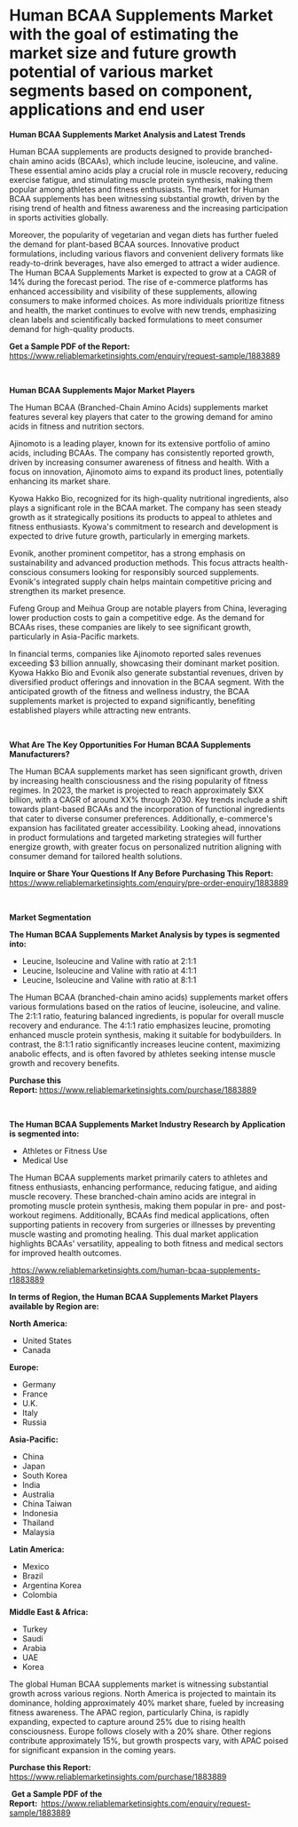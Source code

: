 <p><h1>Human BCAA Supplements Market with the goal of estimating the market size and future growth potential of various market segments based on component, applications and end user</h1></p><p><strong>Human BCAA Supplements Market Analysis and Latest Trends</strong></p>
<p><p>Human BCAA supplements are products designed to provide branched-chain amino acids (BCAAs), which include leucine, isoleucine, and valine. These essential amino acids play a crucial role in muscle recovery, reducing exercise fatigue, and stimulating muscle protein synthesis, making them popular among athletes and fitness enthusiasts. The market for Human BCAA supplements has been witnessing substantial growth, driven by the rising trend of health and fitness awareness and the increasing participation in sports activities globally.</p><p>Moreover, the popularity of vegetarian and vegan diets has further fueled the demand for plant-based BCAA sources. Innovative product formulations, including various flavors and convenient delivery formats like ready-to-drink beverages, have also emerged to attract a wider audience. The Human BCAA Supplements Market is expected to grow at a CAGR of 14% during the forecast period. The rise of e-commerce platforms has enhanced accessibility and visibility of these supplements, allowing consumers to make informed choices. As more individuals prioritize fitness and health, the market continues to evolve with new trends, emphasizing clean labels and scientifically backed formulations to meet consumer demand for high-quality products.</p></p>
<p><strong>Get a Sample PDF of the Report:&nbsp;</strong> <a href="https://www.reliablemarketinsights.com/enquiry/request-sample/1883889?utm_campaign=1558&utm_medium=2&utm_source=Github&utm_content=ia&utm_term=19042025&utm_id=human-bcaa-supplements">https://www.reliablemarketinsights.com/enquiry/request-sample/1883889</a></p>
<p>&nbsp;</p>
<p><strong>Human BCAA Supplements Major Market Players</strong></p>
<p><p>The Human BCAA (Branched-Chain Amino Acids) supplements market features several key players that cater to the growing demand for amino acids in fitness and nutrition sectors. </p><p>Ajinomoto is a leading player, known for its extensive portfolio of amino acids, including BCAAs. The company has consistently reported growth, driven by increasing consumer awareness of fitness and health. With a focus on innovation, Ajinomoto aims to expand its product lines, potentially enhancing its market share.</p><p>Kyowa Hakko Bio, recognized for its high-quality nutritional ingredients, also plays a significant role in the BCAA market. The company has seen steady growth as it strategically positions its products to appeal to athletes and fitness enthusiasts. Kyowa's commitment to research and development is expected to drive future growth, particularly in emerging markets.</p><p>Evonik, another prominent competitor, has a strong emphasis on sustainability and advanced production methods. This focus attracts health-conscious consumers looking for responsibly sourced supplements. Evonik's integrated supply chain helps maintain competitive pricing and strengthen its market presence.</p><p>Fufeng Group and Meihua Group are notable players from China, leveraging lower production costs to gain a competitive edge. As the demand for BCAAs rises, these companies are likely to see significant growth, particularly in Asia-Pacific markets.</p><p>In financial terms, companies like Ajinomoto reported sales revenues exceeding $3 billion annually, showcasing their dominant market position. Kyowa Hakko Bio and Evonik also generate substantial revenues, driven by diversified product offerings and innovation in the BCAA segment. With the anticipated growth of the fitness and wellness industry, the BCAA supplements market is projected to expand significantly, benefiting established players while attracting new entrants.</p></p>
<p>&nbsp;</p>
<p><strong>What Are The Key Opportunities For Human BCAA Supplements Manufacturers?</strong></p>
<p><p>The Human BCAA supplements market has seen significant growth, driven by increasing health consciousness and the rising popularity of fitness regimes. In 2023, the market is projected to reach approximately $XX billion, with a CAGR of around XX% through 2030. Key trends include a shift towards plant-based BCAAs and the incorporation of functional ingredients that cater to diverse consumer preferences. Additionally, e-commerce's expansion has facilitated greater accessibility. Looking ahead, innovations in product formulations and targeted marketing strategies will further energize growth, with greater focus on personalized nutrition aligning with consumer demand for tailored health solutions.</p></p>
<p><strong>Inquire or Share Your Questions If Any Before Purchasing This Report:</strong> <a href="https://www.reliablemarketinsights.com/enquiry/pre-order-enquiry/1883889?utm_campaign=1558&utm_medium=2&utm_source=Github&utm_content=ia&utm_term=19042025&utm_id=human-bcaa-supplements">https://www.reliablemarketinsights.com/enquiry/pre-order-enquiry/1883889</a></p>
<p>&nbsp;</p>
<p><strong>Market Segmentation</strong></p>
<p><strong>The Human BCAA Supplements Market Analysis by types is segmented into:</strong></p>
<p><ul><li>Leucine, Isoleucine and Valine with ratio at 2:1:1</li><li>Leucine, Isoleucine and Valine with ratio at 4:1:1</li><li>Leucine, Isoleucine and Valine with ratio at 8:1:1</li></ul></p>
<p><p>The Human BCAA (branched-chain amino acids) supplements market offers various formulations based on the ratios of leucine, isoleucine, and valine. The 2:1:1 ratio, featuring balanced ingredients, is popular for overall muscle recovery and endurance. The 4:1:1 ratio emphasizes leucine, promoting enhanced muscle protein synthesis, making it suitable for bodybuilders. In contrast, the 8:1:1 ratio significantly increases leucine content, maximizing anabolic effects, and is often favored by athletes seeking intense muscle growth and recovery benefits.</p></p>
<p><strong>Purchase this Report:&nbsp;</strong><a href="https://www.reliablemarketinsights.com/purchase/1883889?utm_campaign=1558&utm_medium=2&utm_source=Github&utm_content=ia&utm_term=19042025&utm_id=human-bcaa-supplements">https://www.reliablemarketinsights.com/purchase/1883889</a></p>
<p>&nbsp;</p>
<p><strong>The Human BCAA Supplements Market Industry Research by Application is segmented into:</strong></p>
<p><ul><li>Athletes or Fitness Use</li><li>Medical Use</li></ul></p>
<p><p>The Human BCAA supplements market primarily caters to athletes and fitness enthusiasts, enhancing performance, reducing fatigue, and aiding muscle recovery. These branched-chain amino acids are integral in promoting muscle protein synthesis, making them popular in pre- and post-workout regimens. Additionally, BCAAs find medical applications, often supporting patients in recovery from surgeries or illnesses by preventing muscle wasting and promoting healing. This dual market application highlights BCAAs' versatility, appealing to both fitness and medical sectors for improved health outcomes.</p></p>
<p><a href="https://www.reliablemarketinsights.com/human-bcaa-supplements-r1883889?utm_campaign=1558&utm_medium=2&utm_source=Github&utm_content=ia&utm_term=19042025&utm_id=human-bcaa-supplements">&nbsp;https://www.reliablemarketinsights.com/human-bcaa-supplements-r1883889</a></p>
<p><strong>In terms of Region, the Human BCAA Supplements Market Players available by Region are:</strong></p>
<p>
    <p> <strong> North America: </strong>
        <ul>
            <li>United States</li>
            <li>Canada</li>
        </ul>
        </p> 
    <p> <strong> Europe: </strong>
        <ul>
            <li>Germany</li>
            <li>France</li>
            <li>U.K.</li>
            <li>Italy</li>
            <li>Russia</li>
        </ul>
        </p> 
    <p> <strong> Asia-Pacific: </strong>
        <ul>
            <li>China</li>
            <li>Japan</li>
            <li>South Korea</li>
            <li>India</li>
            <li>Australia</li>
            <li>China Taiwan</li>
            <li>Indonesia</li>
            <li>Thailand</li>
            <li>Malaysia</li>
        </ul>
        </p> 
    <p> <strong> Latin America: </strong>
        <ul>
            <li>Mexico</li>
            <li>Brazil</li>
            <li>Argentina Korea</li>
            <li>Colombia</li>
        </ul>
        </p> 
    <p> <strong> Middle East & Africa: </strong>
        <ul>
            <li>Turkey</li>
            <li>Saudi</li>
            <li>Arabia</li>
            <li>UAE</li>
            <li>Korea</li>
        </ul>
    </p>
    </p>
<p><p>The global Human BCAA supplements market is witnessing substantial growth across various regions. North America is projected to maintain its dominance, holding approximately 40% market share, fueled by increasing fitness awareness. The APAC region, particularly China, is rapidly expanding, expected to capture around 25% due to rising health consciousness. Europe follows closely with a 20% share. Other regions contribute approximately 15%, but growth prospects vary, with APAC poised for significant expansion in the coming years.</p></p>
<p><strong>Purchase this Report: </strong><a href="https://www.reliablemarketinsights.com/purchase/1883889?utm_campaign=1558&utm_medium=2&utm_source=Github&utm_content=ia&utm_term=19042025&utm_id=human-bcaa-supplements">https://www.reliablemarketinsights.com/purchase/1883889</a></p>
<p>&nbsp;<strong>Get a Sample PDF of the Report:&nbsp;&nbsp;</strong><a href="https://www.reliablemarketinsights.com/enquiry/request-sample/1883889?utm_campaign=1558&utm_medium=2&utm_source=Github&utm_content=ia&utm_term=19042025&utm_id=human-bcaa-supplements">https://www.reliablemarketinsights.com/enquiry/request-sample/1883889</a></p>
<p><strong></strong></p>
<p><p></p><p></p><p></p></p>